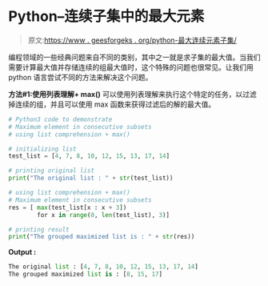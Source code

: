 # Python–连续子集中的最大元素

> 原文:[https://www . geesforgeks . org/python-最大连续元素子集/](https://www.geeksforgeeks.org/python-maximum-element-in-consecutive-subsets/)

编程领域的一些经典问题来自不同的类别，其中之一就是求子集的最大值。当我们需要计算最大值并存储连续的组最大值时，这个特殊的问题也很常见。让我们用 python 语言尝试不同的方法来解决这个问题。

**方法#1:使用列表理解+ max()**
可以使用列表理解来执行这个特定的任务，以过滤掉连续的组，并且可以使用 max 函数来获得过滤后的解的最大值。

```py
# Python3 code to demonstrate
# Maximum element in consecutive subsets
# using list comprehension + max()

# initializing list
test_list = [4, 7, 8, 10, 12, 15, 13, 17, 14]

# printing original list 
print("The original list : " + str(test_list))

# using list comprehension + max()
# Maximum element in consecutive subsets
res = [ max(test_list[x : x + 3]) 
        for x in range(0, len(test_list), 3)]

# printing result
print("The grouped maximized list is : " + str(res))
```

**Output :**

```py
The original list : [4, 7, 8, 10, 12, 15, 13, 17, 14]
The grouped maximized list is : [8, 15, 17]

```